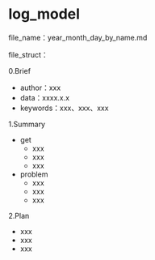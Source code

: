 # log_model
file_name：year_month_day_by_name.md

file_struct：

0.Brief
  - author：xxx
  - data：xxxx.x.x
  - keywords：xxx、xxx、xxx
  
1.Summary
  - get
    - xxx
    - xxx
    - xxx
  - problem
    - xxx
    - xxx
    - xxx

2.Plan
  - xxx
  - xxx
  - xxx


